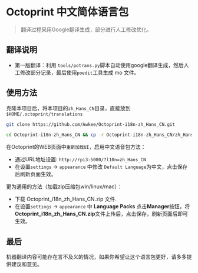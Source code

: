 # Octoprint 中文简体语言包
>  翻译过程采用Google翻译生成，部分进行人工修改优化。


## 翻译说明

- 第一版翻译：利用 `tools/potrans.py`脚本自动使用google翻译生成，然后人工修改部分记录，最后使用`poedit`工具生成 mo 文件。


## 使用方法


克隆本项目后，将本项目的`zh_Hans_CN`目录，直接放到 `$HOME/.octoprint/translations`
```bash
git clone https://github.com/Awkee/Octoprint-i18n-zh_Hans_CN.git

cd Octoprint-i18n-zh_Hans_CN && cp -r Octoprint-i18n-zh_Hans_CN/zh_Hans_CN $HOME/.octoprint/translations

```

在Octoprint的WEB页面中`重新加载UI`，启用中文语音包方法：

- 通过URL地址设置: `http://rpi3:5000/?l10n=zh_Hans_CN` 
- 在设置`settings` -> `appearance` 中修改 `Default Language`为中文，点击保存后刷新页面生效。



更为通用的方法（加载zip压缩包win/linux/mac）：
- 下载 Octoprint_i18n_zh_Hans_CN.zip 文件.
- 在设置`settings` -> `appearance` 中 **Language Packs** 点击**Manager**按钮，将 **Octoprint_i18n_zh_Hans_CN.zip**文件上传后，点击保存，刷新页面后即可生效。




## 最后

机器翻译内容可能存在言不及义的情况，如果你希望让这个语言包更好，请多多提供建议和意见。


